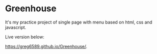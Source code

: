 # Greenhouse
 
It's my practice project of single page with menu based on html, css and  javascript.

Live version below:

https://greg6589.github.io/Greenhouse/.

